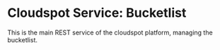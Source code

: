 # Cloudspot Service: Bucketlist

This is the main REST service of the cloudspot platform, managing the bucketlist.